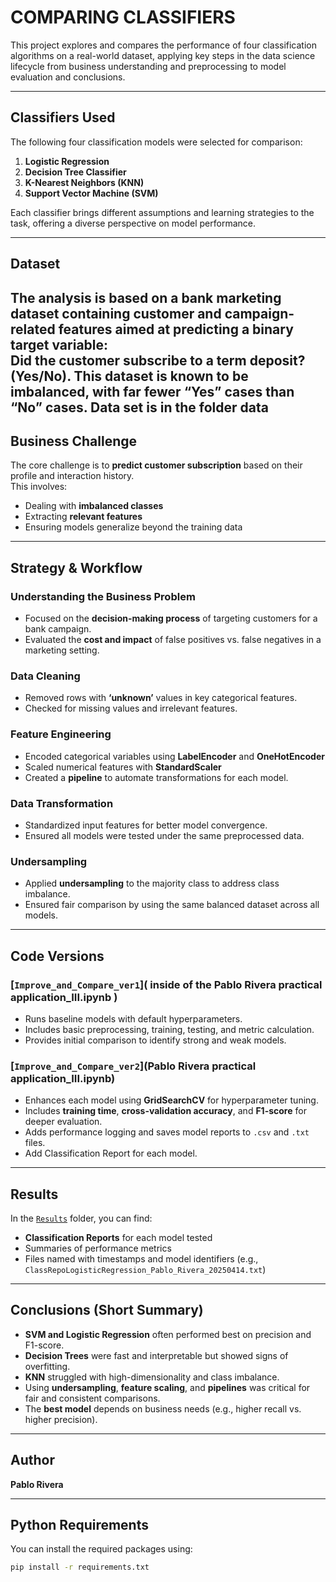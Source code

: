 # COMPARING CLASSIFIERS

This project explores and compares the performance of four classification algorithms on a real-world dataset, applying key steps in the data science lifecycle from business understanding and preprocessing to model evaluation and conclusions.

---

## Classifiers Used

The following four classification models were selected for comparison:

1. **Logistic Regression**  
2. **Decision Tree Classifier**  
3. **K-Nearest Neighbors (KNN)**  
4. **Support Vector Machine (SVM)**

Each classifier brings different assumptions and learning strategies to the task, offering a diverse perspective on model performance.

---

## Dataset

The analysis is based on a **bank marketing dataset** containing customer and campaign-related features aimed at predicting a binary target variable:  
**Did the customer subscribe to a term deposit?** (Yes/No). This dataset is known to be **imbalanced**, with far fewer “Yes” cases than “No” cases.
Data set is in the folder data
---

## Business Challenge

The core challenge is to **predict customer subscription** based on their profile and interaction history.  
This involves:
- Dealing with **imbalanced classes**
- Extracting **relevant features**
- Ensuring models generalize beyond the training data

---

## Strategy & Workflow

### Understanding the Business Problem
- Focused on the **decision-making process** of targeting customers for a bank campaign.
- Evaluated the **cost and impact** of false positives vs. false negatives in a marketing setting.

### Data Cleaning
- Removed rows with **‘unknown’** values in key categorical features.
- Checked for missing values and irrelevant features.

### Feature Engineering
- Encoded categorical variables using **LabelEncoder** and **OneHotEncoder**
- Scaled numerical features with **StandardScaler**
- Created a **pipeline** to automate transformations for each model.

### Data Transformation
- Standardized input features for better model convergence.
- Ensured all models were tested under the same preprocessed data.

### Undersampling
- Applied **undersampling** to the majority class to address class imbalance.
- Ensured fair comparison by using the same balanced dataset across all models.

---

## Code Versions

### [`Improve_and_Compare_ver1`]( inside of the Pablo Rivera practical application_III.ipynb )
- Runs baseline models with default hyperparameters.
- Includes basic preprocessing, training, testing, and metric calculation.
- Provides initial comparison to identify strong and weak models.

### [`Improve_and_Compare_ver2`](Pablo Rivera practical application_III.ipynb)
- Enhances each model using **GridSearchCV** for hyperparameter tuning.
- Includes **training time**, **cross-validation accuracy**, and **F1-score** for deeper evaluation.
- Adds performance logging and saves model reports to `.csv` and `.txt` files.
- Add Classification Report for each model.

---

## Results

In the [`Results`](./Results) folder, you can find:
- **Classification Reports** for each model tested
- Summaries of performance metrics
- Files named with timestamps and model identifiers (e.g., `ClassRepoLogisticRegression_Pablo_Rivera_20250414.txt`)

---

## Conclusions (Short Summary)

- **SVM and Logistic Regression** often performed best on precision and F1-score.
- **Decision Trees** were fast and interpretable but showed signs of overfitting.
- **KNN** struggled with high-dimensionality and class imbalance.
- Using **undersampling**, **feature scaling**, and **pipelines** was critical for fair and consistent comparisons.
- The **best model** depends on business needs (e.g., higher recall vs. higher precision).

---

##  Author

**Pablo Rivera**

---

## Python Requirements

You can install the required packages using:

```bash
pip install -r requirements.txt
